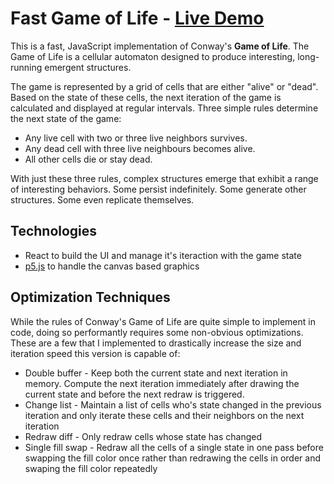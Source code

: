 # Fast Game of Life - [Live Demo](https://game-of-life.nwmullen.vercel.app/)

This is a fast, JavaScript implementation of Conway's **Game of Life**. The Game of Life is a cellular automaton designed to produce interesting, long-running emergent structures.

The game is represented by a grid of cells that are either "alive" or "dead". Based on the state of these cells, the next iteration of the game is calculated and displayed at regular intervals. Three simple rules determine the next state of the game:
* Any live cell with two or three live neighbors survives.
* Any dead cell with three live neighbours becomes alive.
* All other cells die or stay dead.

With just these three rules, complex structures emerge that exhibit a range of interesting behaviors. Some persist indefinitely. Some generate other structures. Some even replicate themselves.

## Technologies

* React to build the UI and manage it's iteraction with the game state
* [p5.js](https://p5js.org/) to handle the canvas based graphics

## Optimization Techniques

While the rules of Conway's Game of Life are quite simple to implement in code, doing so performantly requires some non-obvious optimizations. These are a few that I implemented to drastically increase the size and iteration speed this version is capable of:
* Double buffer - Keep both the current state and next iteration in memory. Compute the next iteration immediately after drawing the current state and before the next redraw is triggered.
* Change list - Maintain a list of cells who's state changed in the previous iteration and only iterate these cells and their neighbors on the next iteration
* Redraw diff - Only redraw cells whose state has changed
* Single fill swap - Redraw all the cells of a single state in one pass before swapping the fill color once rather than redrawing the cells in order and swaping the fill color repeatedly




